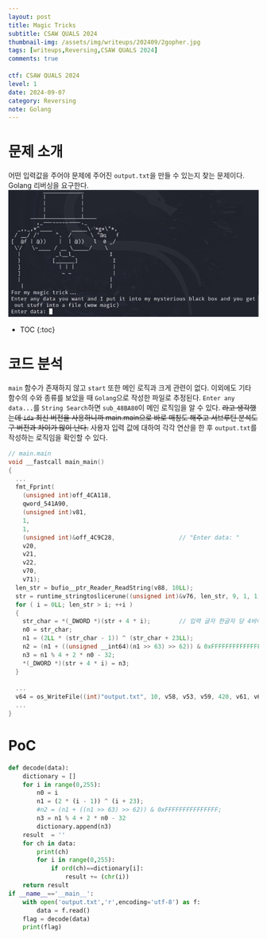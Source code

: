 ```yaml
---
layout: post
title: Magic Tricks
subtitle: CSAW QUALS 2024
thumbnail-img: /assets/img/writeups/202409/2gopher.jpg
tags: [writeups,Reversing,CSAW QUALS 2024]
comments: true

ctf: CSAW QUALS 2024
level: 1              
date: 2024-09-07      
category: Reversing
note: Golang              
---
```


# 문제 소개
어떤 입력값을 주어야 문제에 주어진 `output.txt`을 만들 수 있는지 찾는 문제이다. Golang 리버싱을 요구한다.
![gopher](/assets/img/writeups/202409/2gopher.jpg)

* TOC
{:toc}

# 코드 분석
`main` 함수가 존재하지 않고 `start` 또한 메인 로직과 크게 관련이 없다. 이외에도 기타 함수의 수와 종류를 보았을 때 `Golang`으로 작성한 파일로 추정된다. 
`Enter any data...`를 `String Search`하면 `sub_48BA80`이 메인 로직임을 알 수 있다. ~~라고 생각했는데 `ida` 최신 버전을 사용하니까 main.main으로 바로 매칭도 해주고 서브루틴 분석도 구 버전과 차이가 많이 난다.~~
사용자 입력 값에 대하여 각각 연산을 한 후 ``output.txt``를 작성하는 로직임을 확인할 수 있다.
~~~cpp
// main.main
void __fastcall main_main()
{
  ...
  fmt_Fprint(
    (unsigned int)off_4CA118,
    qword_541A90,
    (unsigned int)v81,
    1,
    1,
    (unsigned int)&off_4C9C28,                  // "Enter data: "
    v20,
    v21,
    v22,
    v70,
    v71);
  len_str = bufio__ptr_Reader_ReadString(v88, 10LL);
  str = runtime_stringtoslicerune((unsigned int)&v76, len_str, 9, 1, 1, v24, v25, v26, v27, v70, v71, (__int64)v72.ptr);
  for ( i = 0LL; len_str > i; ++i )
  {
    str_char = *(_DWORD *)(str + 4 * i);        // 입력 글자 한글자 당 4바이트 단위로 저장
    n0 = str_char;
    n1 = (2LL * (str_char - 1)) ^ (str_char + 23LL);
    n2 = (n1 + ((unsigned __int64)(n1 >> 63) >> 62)) & 0xFFFFFFFFFFFFFFFCLL;
    n3 = n1 % 4 + 2 * n0 - 32;
    *(_DWORD *)(str + 4 * i) = n3;
  }
  
  ...
  v64 = os_WriteFile((int)"output.txt", 10, v58, v53, v59, 420, v61, v62, v63, v70, v71, v72, v73);
  ...
}
~~~

# PoC
~~~python
def decode(data):
    dictionary = []
    for i in range(0,255):
        n0 = i
        n1 = (2 * (i - 1)) ^ (i + 23);
        #n2 = (n1 + ((n1 >> 63) >> 62)) & 0xFFFFFFFFFFFFFFF;
        n3 = n1 % 4 + 2 * n0 - 32
        dictionary.append(n3)  
    result  = ''
    for ch in data:
        print(ch)
        for i in range(0,255):
            if ord(ch)==dictionary[i]:
                result += (chr(i))
    return result
if __name__=='__main__':
    with open('output.txt','r',encoding='utf-8') as f:
        data = f.read()
    flag = decode(data)
    print(flag)
~~~

